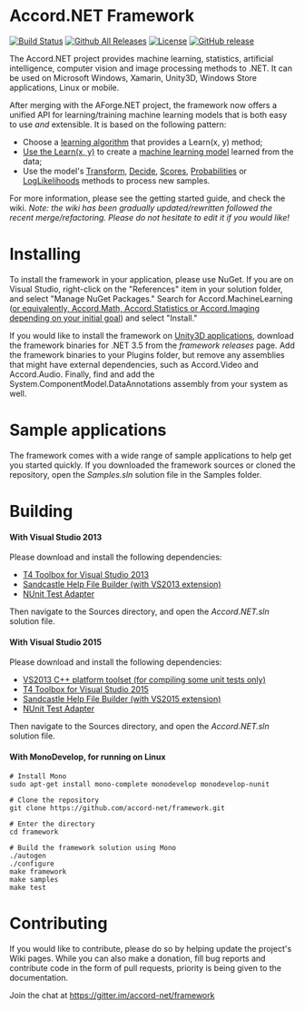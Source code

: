 # Accord.NET Framework

[![Build Status](https://travis-ci.org/accord-net/framework.svg?branch=development)](https://travis-ci.org/accord-net/framework)
[![Github All Releases](https://img.shields.io/github/downloads/accord-net/framework/total.svg?maxAge=2592000)]()
[![License](https://img.shields.io/badge/license-LGPL--2.1-blue.svg)](LICENSE)
[![GitHub release](https://img.shields.io/github/release/accord-net/framework.svg?maxAge=2592000)]()

The Accord.NET project provides machine learning, statistics, artificial intelligence, computer vision and image processing methods to .NET. It can be used on Microsoft Windows, Xamarin, Unity3D, Windows Store applications, Linux or mobile.

After merging with the AForge.NET project, the framework now offers a unified API for learning/training machine learning models that is both easy to use *and* extensible. It is based on the following pattern:

- Choose a [learning algorithm](http://accord-framework.net/docs/html/N_Accord_MachineLearning.htm) that provides a Learn(x, y) method;
- [Use the Learn(x, y)](http://accord-framework.net/docs/html/M_Accord_MachineLearning_VectorMachines_Learning_SequentialMinimalOptimization_Learn.htm) to create a [machine learning model](http://accord-framework.net/docs/html/T_Accord_MachineLearning_VectorMachines_SupportVectorMachine.htm) learned from the data; 
- Use the model's [Transform](http://accord-framework.net/docs/html/M_Accord_MachineLearning_ClassifierBase_2_Transform.htm), [Decide](http://accord-framework.net/docs/html/M_Accord_MachineLearning_ClassifierBase_2_Decide_1.htm), [Scores](http://accord-framework.net/docs/html/M_Accord_MachineLearning_BinaryScoreClassifierBase_1_Scores_3.htm), [Probabilities](http://accord-framework.net/docs/html/M_Accord_MachineLearning_BinaryLikelihoodClassifierBase_1_Probabilities.htm) or [LogLikelihoods](http://accord-framework.net/docs/html/M_Accord_MachineLearning_VectorMachines_SupportVectorMachine_2_LogLikelihood.htm) methods to process new samples.

For more information, please see the getting started guide, and check the wiki. *Note: the wiki has been gradually updated/rewritten followed the recent merge/refactoring. Please do not hesitate to edit it if you would like!*


# Installing

To install the framework in your application, please use NuGet. If you are on Visual Studio, right-click on the "References" item in your solution folder, and select "Manage NuGet Packages." Search for Accord.MachineLearning ([or equivalently, Accord.Math, Accord.Statistics or Accord.Imaging depending on your initial goal](https://www.nuget.org/packages?q=accord.net)) and select "Install."

If you would like to install the framework on [Unity3D applications](https://unity3d.com), download the framework binaries for .NET 3.5 from the *framework releases* page.
Add the framework binaries to your Plugins folder, but remove any assemblies that might have external dependencies, such as Accord.Video and Accord.Audio. Finally, find and
add the System.ComponentModel.DataAnnotations assembly from your system as well.

# Sample applications

The framework comes with a wide range of sample applications to help get you started quickly. If you downloaded the framework sources or cloned the repository, open the *Samples.sln* solution file in the Samples folder.


# Building

#### With Visual Studio 2013

Please download and install the following dependencies:

- [T4 Toolbox for Visual Studio 2013](https://visualstudiogallery.msdn.microsoft.com/791817a4-eb9a-4000-9c85-972cc60fd5aa)
- [Sandcastle Help File Builder (with VS2013 extension)](https://github.com/EWSoftware/SHFB/releases)
- [NUnit Test Adapter](https://visualstudiogallery.msdn.microsoft.com/6ab922d0-21c0-4f06-ab5f-4ecd1fe7175d)

Then navigate to the Sources directory, and open the *Accord.NET.sln* solution file.


#### With Visual Studio 2015

Please download and install the following dependencies:

- [VS2013 C++ platform toolset (for compiling some unit tests only)](https://www.microsoft.com/en-us/download/details.aspx?id=44914)
- [T4 Toolbox for Visual Studio 2015](https://visualstudiogallery.msdn.microsoft.com/34b6d489-afbc-4d7b-82c3-dded2b726dbc)
- [Sandcastle Help File Builder (with VS2015 extension)](https://github.com/EWSoftware/SHFB/releases)
- [NUnit Test Adapter](https://visualstudiogallery.msdn.microsoft.com/6ab922d0-21c0-4f06-ab5f-4ecd1fe7175d)

Then navigate to the Sources directory, and open the *Accord.NET.sln* solution file.


#### With MonoDevelop, for running on Linux

    # Install Mono
    sudo apt-get install mono-complete monodevelop monodevelop-nunit

    # Clone the repository
    git clone https://github.com/accord-net/framework.git

    # Enter the directory
    cd framework

    # Build the framework solution using Mono
    ./autogen
    ./configure
    make framework
    make samples
    make test
    

# Contributing

If you would like to contribute, please do so by helping update the project's Wiki pages. While you can also make a donation, fill bug reports and contribute code in the form of pull requests, priority is being given to the documentation. 

Join the chat at https://gitter.im/accord-net/framework
